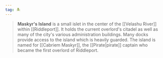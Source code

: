 ```yaml
---
tag: 🏝️
---
```

> **Maskyr's Island** is a small islet in the center of the [[Velashu River]] within [[Riddleport]]. It holds the current overlord's citadel as well as many of the city's various administration buildings. Many docks provide access to the island which is heavily guarded. The island is named for [[Cabriem Maskyr]], the [[Pirate|pirate]] captain who became the first overlord of Riddleport.







